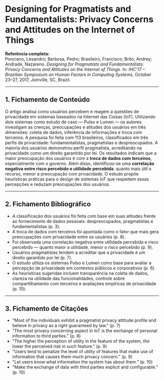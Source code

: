# **Designing for Pragmatists and Fundamentalists: Privacy Concerns and Attitudes on the Internet of Things**

**Referência completa:**  
Ponciano, Lesandro; Barbosa, Pedro; Brasileiro, Francisco; Brito, Andrey; Andrade, Nazareno. *Designing for Pragmatists and Fundamentalists: Privacy Concerns and Attitudes on the Internet of Things*. In: *IHC’17 – Brazilian Symposium on Human Factors in Computing Systems*, October 23–27, 2017, Joinville, SC, Brazil.

---

## 1. Fichamento de Conteúdo

O artigo analisa como usuários percebem e reagem a questões de privacidade em sistemas baseados na Internet das Coisas (IoT). Utilizando dois sistemas como estudo de caso — Pulso e Lumen — os autores investigam as crenças, preocupações e atitudes dos usuários em três dimensões: coleta de dados, inferência de informações e troca com terceiros. A pesquisa foi feita com 113 brasileiros, classificados em três perfis de privacidade: fundamentalistas, pragmatistas e despreocupados. A maioria dos usuários demonstrou perfil pragmatista, acreditando na privacidade como um direito garantido por lei. Os resultados indicam que a maior preocupação dos usuários é com a **troca de dados com terceiros**, especialmente com o governo. Além disso, identificou-se uma **correlação negativa entre risco percebido e utilidade percebida**: quanto mais útil o recurso, menor a preocupação com privacidade. O estudo propõe heurísticas práticas para o design de sistemas IoT que respeitem essas percepções e reduzam preocupações dos usuários.

---

## 2. Fichamento Bibliográfico

- A classificação dos usuários foi feita com base em suas atitudes frente ao fornecimento de dados pessoais: despreocupados, pragmatistas e fundamentalistas (p. 3).  
- A troca de dados com terceiros foi apontada como o fator que mais gera preocupações com privacidade entre os usuários (p. 8).  
- Foi observada uma correlação negativa entre utilidade percebida e risco percebido — quanto maior a utilidade, menor o risco percebido (p. 9).  
- Usuários pragmatistas tendem a acreditar que a privacidade é um direito garantido por lei (p. 7).  
- O estudo utiliza os sistemas Pulso e Lumen como base para avaliar a percepção de privacidade em contextos públicos e corporativos (p. 6).  
- As heurísticas sugeridas incluem transparência na coleta de dados, clareza na utilidade das funcionalidades, controle sobre compartilhamento com terceiros e avaliações empíricas de privacidade (p. 10).

---

## 3. Fichamento de Citações

- "Most of the individuals exhibit a pragmatist privacy attitude profile and believe in privacy as a right guaranteed by law." (p. 7)  
- "The most privacy concerning aspect in IoT is the exchange of personal information to third parties." (p. 8)  
- "The higher the perception of utility in the feature of the system, the lower the perceived risk in such feature." (p. 9)  
- "Users tend to penalize the level of utility of features that make use of information that causes them much privacy concern." (p. 9)  
- "Let users know what information the system has about them." (p. 10)  
- "Make the exchange of data with third parties explicit and configurable." (p. 10)
